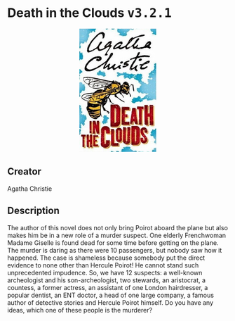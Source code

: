 
# Death in the Clouds <kbd>v3.2.1</kbd>

<center>
  <img src="./cover-1024.jpg"/>
</center>

## Creator
Agatha Christie

## Description
The author of this novel does not only bring Poirot aboard the plane but also makes him be in a new role of a murder suspect. One elderly Frenchwoman Madame Giselle is found dead for some time before getting on the plane. The murder is daring as there were 10 passengers, but nobody saw how it happened. The case is shameless because somebody put the direct evidence to none other than Hercule Poirot! He cannot stand such unprecedented impudence. So, we have 12 suspects: a well-known archeologist and his son-archeologist, two stewards, an aristocrat, a countess, a former actress, an assistant of one London hairdresser, a popular dentist, an ENT doctor, a head of one large company, a famous author of detective stories and Hercule Poirot himself. Do you have any ideas, which one of these people is the murderer?
